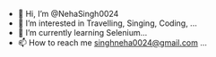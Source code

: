 - 👋 Hi, I’m @NehaSingh0024
- 👀 I’m interested in Travelling, Singing, Coding, ...
- 🌱 I’m currently learning Selenium... 
- 📫 How to reach me singhneha0024@gmail.com ...

<!---
NehaSingh0024/NehaSingh0024 is a ✨ special ✨ repository because its `README.md` (this file) appears on your GitHub profile.
You can click the Preview link to take a look at your changes.
--->
